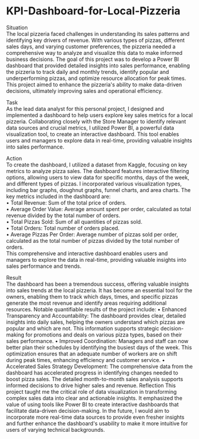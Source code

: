 # KPI-Dashboard-for-Local-Pizzeria
Situation <br />
The local pizzeria faced challenges in understanding its sales patterns and identifying key drivers of revenue. With various types of pizzas, different sales days, and varying customer preferences, the pizzeria needed a comprehensive way to analyze and visualize this data to make informed business decisions. The goal of this project was to develop a Power BI dashboard that provided detailed insights into sales performance, enabling the pizzeria to track daily and monthly trends, identify popular and underperforming pizzas, and optimize resource allocation for peak times. This project aimed to enhance the pizzeria's ability to make data-driven decisions, ultimately improving sales and operational efficiency.

Task<br />
As the lead data analyst for this personal project, I designed and implemented a dashboard to help users explore key sales metrics for a local pizzeria. Collaborating closely with the Store Manager to identify relevant data sources and crucial metrics, I utilized Power BI, a powerful data visualization tool, to create an interactive dashboard. This tool enables users and managers to explore data in real-time, providing valuable insights into sales performance.

Action<br />
To create the dashboard, I utilized a dataset from Kaggle, focusing on key metrics to analyze pizza sales. The dashboard features interactive filtering options, allowing users to view data for specific months, days of the week, and different types of pizzas. I incorporated various visualization types, including bar graphs, doughnut graphs, funnel charts, and area charts.
The key metrics included in the dashboard are:<br />
•	Total Revenue: Sum of the total price of orders.<br />
•	Average Order Value: Average amount spent per order, calculated as total revenue divided by the total number of orders.<br />
•	Total Pizzas Sold: Sum of all quantities of pizzas sold.<br />
•	Total Orders: Total number of orders placed.<br />
•	Average Pizzas Per Order: Average number of pizzas sold per order, calculated as the total number of pizzas divided by the total number of orders.<br />
This comprehensive and interactive dashboard enables users and managers to explore the data in real-time, providing valuable insights into sales performance and trends.<br />

Result<br />
The dashboard has been a tremendous success, offering valuable insights into sales trends at the local pizzeria. It has become an essential tool for the owners, enabling them to track which days, times, and specific pizzas generate the most revenue and identify areas requiring additional resources. Notable quantifiable results of the project include:
•	Enhanced Transparency and Accountability: The dashboard provides clear, detailed insights into daily sales, helping the owners understand which pizzas are popular and which are not. This information supports strategic decision-making for promotions and deals on various pizza types, based on their sales performance.
•	Improved Coordination: Managers and staff can now better plan their schedules by identifying the busiest days of the week. This optimization ensures that an adequate number of workers are on shift during peak times, enhancing efficiency and customer service.
•	Accelerated Sales Strategy Development: The comprehensive data from the dashboard has accelerated progress in identifying changes needed to boost pizza sales. The detailed month-to-month sales analysis supports informed decisions to drive higher sales and revenue.
Reflection
This project taught me the critical role of data visualization in transforming complex sales data into clear and actionable insights. It emphasized the value of using tools like Power BI to create interactive dashboards that facilitate data-driven decision-making. In the future, I would aim to incorporate more real-time data sources to provide even fresher insights and further enhance the dashboard's usability to make it more intuitive for users of varying technical backgrounds.
